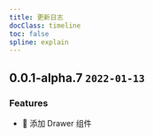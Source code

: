```yaml
---
title: 更新日志
docClass: timeline
toc: false
spline: explain
---
```


## 0.0.1-alpha.7 `2022-01-13`

### Features

- 🌈 添加 Drawer 组件
